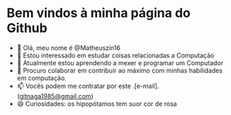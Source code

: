 # Bem vindos à minha página do Github
- 👋 Olá, meu nome é @Matheuszin16
- 👀 Estou interessado em estudar coisas relacionadas a Computação
- 🌱 Atualmente estou aprendendo a mexer e programar um Computador
- 💞️ Procuro colaborar em contribuir ao máximo com minhas habilidades em computação.
- 📫 Vocês podem me contratar por este .[e-mail].(gitnaga1985@gmail.com)
- 😄 Curiosidades: os hipopótamos tem suor cor de rosa 


<!---
Matheuszin16/Matheuszin16 is a ✨ special ✨ repository because its `README.md` (this file) appears on your GitHub profile.
You can click the Preview link to take a look at your changes.
--->
